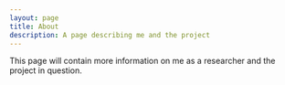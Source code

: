 ```yaml
---
layout: page
title: About
description: A page describing me and the project
---
```

This page will contain more information on me as a researcher and the project in question.